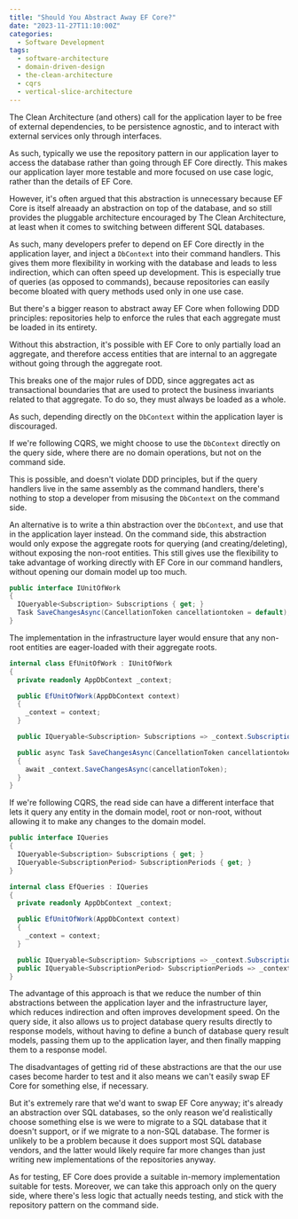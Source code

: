 ```yaml
---
title: "Should You Abstract Away EF Core?"
date: "2023-11-27T11:10:00Z"
categories:
  - Software Development
tags:
  - software-architecture
  - domain-driven-design
  - the-clean-architecture
  - cqrs
  - vertical-slice-architecture
---
```


The Clean Architecture (and others) call for the application layer to be free of external dependencies, to be persistence agnostic, and to interact with external services only through interfaces.

As such, typically we use the repository pattern in our application layer to access the database rather than going through EF Core directly. This makes our application layer more testable and more focused on use case logic, rather than the details of EF Core.

However, it's often argued that this abstraction is unnecessary because EF Core is itself alreaady an abstraction on top of the database, and so still provides the pluggable architecture encouraged by The Clean Architecture, at least when it comes to switching between different SQL databases.

As such, many developers prefer to depend on EF Core directly in the application layer, and inject a `DbContext` into their command handlers. This gives them more flexibility in working with the database and leads to less indirection, which can often speed up development. This is especially true of queries (as opposed to commands), because repositories can easily become bloated with query methods used only in one use case.

But there's a bigger reason to abstract away EF Core when following DDD principles: repositories help to enforce the rules that each aggregate must be loaded in its entirety.

Without this abstraction, it's possible with EF Core to only partially load an aggregate, and therefore access entities that are internal to an aggregate without going through the aggregate root.

This breaks one of the major rules of DDD, since aggregates act as transactional boundaries that are used to protect the business invariants related to that aggregate. To do so, they must always be loaded as a whole.

As such, depending directly on the `DbContext` within the application layer is discouraged.

If we're following CQRS, we might choose to use the `DbContext` directly on the query side, where there are no domain operations, but not on the command side.

This is possible, and doesn't violate DDD principles, but if the query handlers live in the same assembly as the command handlers, there's nothing to stop a developer from misusing the `DbContext` on the command side.

An alternative is to write a thin abstraction over the `DbContext`, and use that in the application layer instead. On the command side, this abstraction would only expose the aggregate roots for querying (and creating/deleting), without exposing the non-root entities. This still gives use the flexibility to take advantage of working directly with EF Core in our command handlers, without opening our domain model up too much.

```csharp
public interface IUnitOfWork
{
  IQueryable<Subscription> Subscriptions { get; }
  Task SaveChangesAsync(CancellationToken cancellationtoken = default);
}
```

The implementation in the infrastructure layer would ensure that any non-root entities are eager-loaded with their aggregate roots.

```csharp
internal class EfUnitOfWork : IUnitOfWork
{
  private readonly AppDbContext _context;

  public EfUnitOfWork(AppDbContext context)
  {
    _context = context;
  }

  public IQueryable<Subscription> Subscriptions => _context.Subscriptions.Include(s => s.Periods);

  public async Task SaveChangesAsync(CancellationToken cancellationtoken = default)
  {
    await _context.SaveChangesAsync(cancellationToken);
  }
}
```

If we're following CQRS, the read side can have a different interface that lets it query any entity in the domain model, root or non-root, without allowing it to make any changes to the domain model.

```csharp
public interface IQueries
{
  IQueryable<Subscription> Subscriptions { get; }
  IQueryable<SubscriptionPeriod> SubscriptionPeriods { get; }
}
```

```csharp
internal class EfQueries : IQueries
{
  private readonly AppDbContext _context;

  public EfUnitOfWork(AppDbContext context)
  {
    _context = context;
  }

  public IQueryable<Subscription> Subscriptions => _context.Subscriptions.AsNoTracking();
  public IQueryable<SubscriptionPeriod> SubscriptionPeriods => _context.SubscriptionPeriods.AsNoTracking();
}
```

The advantage of this approach is that we reduce the number of thin abstractions between the application layer and the infrastructure layer, which reduces indirection and often improves development speed. On the query side, it also allows us to project database query results directly to response models, without having to define a bunch of database query result models, passing them up to the application layer, and then finally mapping them to a response model.

The disadvantages of getting rid of these abstractions are that the our use cases become harder to test and it also means we can't easily swap EF Core for something else, if necessary.

But it's extremely rare that we'd want to swap EF Core anyway; it's already an abstraction over SQL databases, so the only reason we'd realistically choose something else is we were to migrate to a SQL database that it doesn't support, or if we migrate to a non-SQL database. The former is unlikely to be a problem because it does support most SQL database vendors, and the latter would likely require far more changes than just writing new implementations of the repositories anyway.

As for testing, EF Core does provide a suitable in-memory implementation suitable for tests. Moreover, we can take this approach only on the query side, where there's less logic that actually needs testing, and stick with the repository pattern on the command side.
